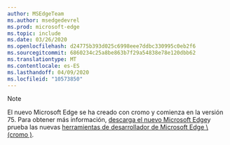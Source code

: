 ```yaml
---
author: MSEdgeTeam
ms.author: msedgedevrel
ms.prod: microsoft-edge
ms.topic: include
ms.date: 03/26/2020
ms.openlocfilehash: d24775b393d025c6998eee7ddbc330995c0eb2f6
ms.sourcegitcommit: 6860234c25a8be863b7f29a54838e78e120dbb62
ms.translationtype: MT
ms.contentlocale: es-ES
ms.lasthandoff: 04/09/2020
ms.locfileid: "10573850"
---
```

> [!NOTE]
> El nuevo Microsoft Edge se ha creado con cromo y comienza en la versión 75.  Para obtener más información, [descarga el nuevo Microsoft Edge][MicrosoftNewEdge]y prueba las nuevas [herramientas de desarrollador de Microsoft Edge \ (cromo \)][DevtoolsGuideChromium].  

<!-- image links -->  

<!-- links -->  

[DevtoolsGuideChromium]: /microsoft-edge/devtools-guide-chromium "Herramientas para desarrolladores de Microsoft Edge (cromo)"  

[MicrosoftNewEdge]: https://www.microsoft.com/edge "Descargar nuevo explorador Microsoft Edge"  
